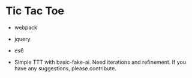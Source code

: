 # Tic Tac Toe

* webpack
* jquery
* es6

* Simple TTT with basic-fake-ai. Need iterations and refinement. If you have any suggestions, please contribute.
